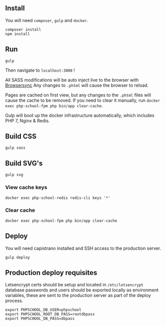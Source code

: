 ## Install

You will need `composer`, `gulp` and `docker`.

```shell
composer install
npm install
```

## Run
```shell
gulp
```

Then navigate to `localhost:3000` !

All SASS modifications will be auto inject live to the browser with [Browsersync](https://www.browsersync.io)
Any changes to `.phtml` will cause the browser to reload.

Pages are cached on first view, but any changes to the `.phtml` files will cause the cache to be removed. If you need to clear it manually, run `docker exec php-school-fpm php bin/app clear-cache`.

Gulp will boot up the docker infrastructure automatically, which includes PHP 7, Nginx & Redis.

## Build CSS

```shell
gulp sass
```

## Build SVG's
```shell
gulp svg
```

### View cache keys

```shell
docker exec php-school-redis redis-cli keys '*'
```

### Clear cache

```shell
docker exec php-school-fpm php bin/app clear-cache
```

## Deploy

You will need capistrano installed and SSH access to the production server.

```shell
gulp deploy
```

## Production deploy requisites

Letsencrypt certs should be setup and located in `/etc/letsencrypt`
database passwords and users should be exported locally as environment variables, these are sent to the production server
as part of the deploy process.

```shell
export PHPSCHOOL_DB_USER=phpschool
export PHPSCHOOL_ROOT_DB_PASS=rootdbpass
export PHPSCHOOL_DB_PASS=dbpass
```
